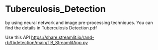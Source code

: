 # Tuberculosis_Detection
by using neural network and image pre-processing techniques. 
You can find the details in Tuberculosis Detection.pdf

Use this API https://share.streamlit.io/rand-rb/tbdetection/main/TB_StreamlitApp.py

